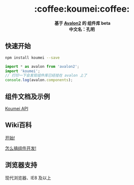 <h1 align="center">:coffee:koumei:coffee:</h1>

<div align="center">
  <strong>基于 <a href="https://github.com/RubyLouvre/avalon">Avalon2</a> 的 组件库 beta</strong>
</div>
<div align="center">
  <strong>中文名：孔明</strong>
</div>

## 快速开始

``` bash
npm install koumei --save
```

``` js
import * as avalon from 'avalon2';
import 'koumei';
// 打印一下会发现组件库已经挂在 avalon 上了
console.log(avalon.components);
```

## 组件文档及示例

[Koumei API](https://baiyujie.github.io/koumei-docs)

## Wiki百科
[开始!](https://github.com/baiyujie/koumei/wiki/%E5%BC%80%E5%A7%8B%EF%BC%81)

[怎么搞组件开发!](https://github.com/baiyujie/koumei/wiki/%E6%80%8E%E4%B9%88%E6%90%9E%E7%BB%84%E4%BB%B6%E5%BC%80%E5%8F%91%EF%BC%9F)

## 浏览器支持

现代浏览器、IE8 及以上
